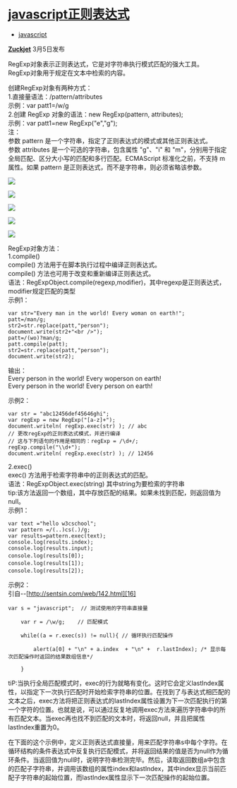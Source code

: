 # [javascript正则表达式][0]

* [javascript][1]

[**Zuckjet**][2] 3月5日发布 



RegExp对象表示正则表达式，它是对字符串执行模式匹配的强大工具。  
RegExp对象用于规定在文本中检索的内容。

创建RegExp对象有两种方式：  
1.直接量语法：/pattern/attributes  
示例：var patt1=/w/g  
2.创建 RegExp 对象的语法：new RegExp(pattern, attributes);  
示例：var patt1=new RegExp("e","g");  
注：  
参数 pattern 是一个字符串，指定了正则表达式的模式或其他正则表达式。  
参数 attributes 是一个可选的字符串，包含属性 "g"、"i" 和 "m"，分别用于指定全局匹配、区分大小写的匹配和多行匹配。ECMAScript 标准化之前，不支持 m 属性。如果 pattern 是正则表达式，而不是字符串，则必须省略该参数。

![][11]

![][12]

![][13]

![][14]

![][15]

RegExp对象方法：  
1.compile()  
compile() 方法用于在脚本执行过程中编译正则表达式。  
compile() 方法也可用于改变和重新编译正则表达式。  
语法：RegExpObject.compile(regexp,modifier)，其中regexp是正则表达式，modifier规定匹配的类型  
示例1：

    var str="Every man in the world! Every woman on earth!";
    patt=/man/g;
    str2=str.replace(patt,"person");
    document.write(str2+"<br />");
    patt=/(wo)?man/g;
    patt.compile(patt);
    str2=str.replace(patt,"person");
    document.write(str2);

输出：  
Every person in the world! Every woperson on earth!  
Every person in the world! Every person on earth!

示例2：

    var str = "abc12456def45646ghi";
    var regExp = new RegExp("[a-z]+");
    document.writeln( regExp.exec(str) ); // abc
    // 更改regExp的正则表达式模式，并进行编译
    // 这与下列语句的作用是相同的：regExp = /\d+/;
    regExp.compile("\\d+");
    document.writeln( regExp.exec(str) ); // 12456
    

2.exec()  
exec() 方法用于检索字符串中的正则表达式的匹配。  
语法：RegExpObject.exec(string) 其中string为要检索的字符串  
tip:该方法返回一个数组，其中存放匹配的结果。如果未找到匹配，则返回值为 null。  
示例1：

    var text ="hello w3cschool";
    var pattern =/(..)cs(.)/g;
    var results=pattern.exec(text);
    console.log(results.index);   
    console.log(results.input);   
    console.log(results[0]);　　
    console.log(results[1]); 　　
    console.log(results[2]);　

示例2：  
引自--[http://sentsin.com/web/142.html][16]

    var s = "javascript";  // 测试使用的字符串直接量
    
        var r = /\w/g;    // 匹配模式
    
        while((a = r.exec(s)) != null){ // 循环执行匹配操作
    
            alert(a[0] + "\n" + a.index  + "\n" +  r.lastIndex); /* 显示每次匹配操作时返回的结果数组信息*/
    
        }
        

tiP:当执行全局匹配模式时，exec的行为就略有变化。这时它会定义lastIndex属性，以指定下一次执行匹配时开始检索字符串的位置。在找到了与表达式相匹配的文本之后，exec方法将把正则表达式的lastIndex属性设置为下一次匹配执行的第一个字符的位置。也就是说，可以通过反复地调用exec方法来遍历字符串中的所有匹配文本。当exec再也找不到匹配的文本时，将返回null，并且把属性lastIndex重置为0。

在下面的这个示例中，定义正则表达式直接量，用来匹配字符串s中每个字符。在循环结构的条件表达式中反复执行匹配模式，并将返回结果的值是否为null作为循环条件。当返回值为null时，说明字符串检测完毕。然后，读取返回数组a中包含的匹配子字符串，并调用该数组的属性index和lastIndex，其中index显示当前匹配子字符串的起始位置，而lastIndex属性显示下一次匹配操作的起始位置。

[0]: /a/1190000008578123
[1]: /t/javascript/blogs
[2]: /u/zuckjet

[11]: ./img/bVJ9Hc.png
[12]: ./img/bVJ9Hp.png
[13]: ./img/bVJ9Id.png
[14]: ./img/bVJ9IV.png
[15]: ./img/bVJ91C.png
[16]: http://sentsin.com/web/142.html